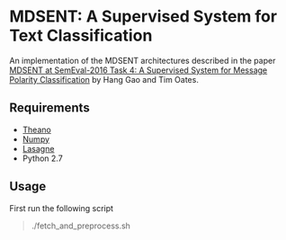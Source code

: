# MDSENT:  A Supervised System for Text Classification

An implementation of the MDSENT architectures described in the paper [MDSENT at SemEval-2016 Task 4: A Supervised System for Message
Polarity Classification](http://www.aclweb.org/anthology/S/S16/S16-1020.pdf) by Hang Gao and Tim Oates.

## Requirements
* [Theano](http://deeplearning.net/software/theano/)
* [Numpy](http://www.numpy.org/)
* [Lasagne](https://github.com/Lasagne/Lasagne)
* Python 2.7

## Usage
First run the following script
>./fetch_and_preprocess.sh
